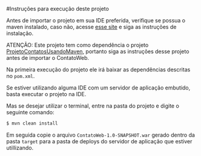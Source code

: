 #Instruções para execução deste projeto

Antes de importar o projeto em sua IDE preferida, verifique se possua o maven instalado, caso não, acesse [esse site](https://maven.apache.org) e siga as instruções de instalação.

ATENÇÃO: Este projeto tem como dependência o projeto [ProjetoContatosUsandoMaven](https://github.com/thiguetta/exemplo-estruturado-oo-refatoracao/tree/master/ProjetoContatosUsandoMaven), portanto siga as instruções desse projeto antes de importar o ContatoWeb.

Na primeira execução do projeto ele irá baixar as dependências descritas no `pom.xml`. 

Se estiver utilizando alguma IDE com um servidor de aplicação embutido, basta executar o projeto na IDE.

Mas se desejar utilizar o terminal, entre na pasta do projeto e digite o seguinte comando:

```bash
$ mvn clean install
```

Em seguida copie o arquivo `ContatoWeb-1.0-SNAPSHOT.war` gerado dentro da pasta `target` para a pasta de deploys do servidor de aplicação que estiver utillizando.
